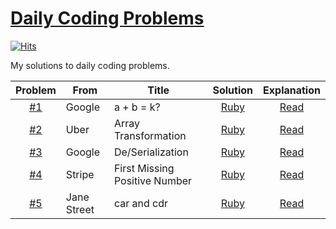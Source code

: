 # [Daily Coding Problems](https://www.dailycodingproblem.com)

[![Hits](https://hits.seeyoufarm.com/api/count/incr/badge.svg?url=https%3A%2F%2Fgithub.com%2Fmuicode%2FDCP)](https://hits.seeyoufarm.com)

My solutions to daily coding problems.

|Problem|From|Title|Solution|Explanation|
|:-:|---|---|:-:|:-:|
| [#1](./problem1) | Google | a + b = k? | [Ruby](./problem1/dcp1.rb) | [Read](https://www.jioneeu.com/en-dcp-1) |
| [#2](./problem2) | Uber | Array Transformation | [Ruby](./problem2/dcp2.rb) | [Read](https://www.jioneeu.com/en-dcp-2) |
| [#3](./problem3) | Google | De/Serialization | [Ruby](./problem3/dcp3.rb) | [Read](https://www.jioneeu.com/en-dcp-3) |
| [#4](./problem4) | Stripe | First Missing Positive Number | [Ruby](./problem4/dcp4.rb) | [Read](https://www.jioneeu.com/en-dcp-4) |
| [#5](./problem5) | Jane Street | car and cdr | [Ruby](./problem5/dcp5.rb) | [Read](https://www.jioneeu.com/en-dcp-5) |
